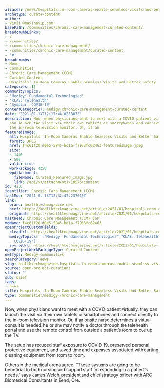 ```yaml
---
aliases: /news/hospitals-in-room-cameras-enable-seamless-visits-and-better-safety
archetype: curate-content
author:
- Vinit @maxinovip.com
basePath: /communities/chronic-care-management/curated-content/
breadcrumbLinks:
- /
- /communities/
- /communities/chronic-care-management/
- /communities/chronic-care-management/curated-content
- '#'
breadcrumbs:
- Home
- Communities
- Chronic Care Management (CCM)
- Curated Content
- Hospitals’ In-Room Cameras Enable Seamless Visits and Better Safety
categories: []
communityTopics:
- 'Medigy: Fundamental Technologies'
- 'KLAS: Telehealth'
- 'Symplur: COVID-19'
contentCategories: medigy-chronic-care-management-curated-content
date: '2021-01-13T12:17:48.025807Z'
description: Now, when physicians want to meet with a COVID patient virtually, they
  can launch the visit via their own tablets or smartphones and connect directly to
  the in-room television monitor. Or, if an
featuredImage:
  alt: Hospitals’ In-Room Cameras Enable Seamless Visits and Better Safety
  format: JPEG
  href: f4c61f20-d0e5-5845-bd1a-f7953fc62463-featuredImage.jpeg
  size:
  - 1440
  - 500
  valid: true
  workPackage: 4256
  wpAttachment:
    fileName: Curated_Featured_Image.jpg
    link: /api/v3/attachments/10576/content
id: 4256
identifier: Chronic Care Management (CCM)
lastMod: '2021-01-13T12:32:47.237010Z'
link:
  brand: healthtechmagazine.net
  href: https://healthtechmagazine.net/article/2021/01/hospitals-room-cameras-enable-seamless-visits-and-better-safety
  original: https://healthtechmagazine.net/article/2021/01/hospitals-room-cameras-enable-seamless-visits-and-better-safety
mastHead: Chronic Care Management (CCM) CoP
mdName: f4c61f20-d0e5-5845-bd1a-f7953fc62463
openProjectCustomFields:
  cleanUrl: https://healthtechmagazine.net/article/2021/01/hospitals-room-cameras-enable-seamless-visits-and-better-safety
  medigyTopics: '["Medigy: Fundamental Technologies","KLAS: Telehealth","Symplur:
    COVID-19"]'
  sourceUrl: https://healthtechmagazine.net/article/2021/01/hospitals-room-cameras-enable-seamless-visits-and-better-safety
openProjectWorkPackageType: Curated Content
owlType: Medigy Communities
searchCategory: News
slug: healthtechmagazine-hospitals-in-room-cameras-enable-seamless-visits-and-better-safety
source: open-project-curations
status: ''
sub: brief
tags:
- news
title: Hospitals’ In-Room Cameras Enable Seamless Visits and Better Safety
type: communities/medigy-chronic-care-management
---
```


<p>Now, when physicians want to meet with a COVID patient virtually, they can launch the visit via their own tablets or smartphones and connect directly to the in-room television monitor. Or, if an onsite nurse determines a virtual consult is needed, he or she may notify a doctor through the telehealth portal and use the remote control from outside a patient’s room to cue up the TV.</p><p>The setup has reduced staff exposure to COVID-19, preserved personal protective equipment, and saved time and expenses associated with carting cleaning equipment from room to room.</p><p>Others in the medical arena agree. “These systems are going to be beneficial to both nursing and support staff in responding to a patient’s needs,” says James Welch, president and chief strategy officer with ARC Biomedical Consultants in Bend, Ore.&nbsp;</p>